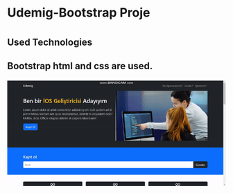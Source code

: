 <h1>Udemig-Bootstrap Proje<h1>

<h2>Used Technologies<h2>

Bootstrap html and css are used.

![](ekran.gif)
